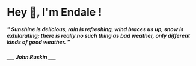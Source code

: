 <h1 title="head"> Hey 👋, I'm Endale !</h1>

**<h5><i>" Sunshine is delicious, rain is refreshing, wind braces us up, snow is exhilarating; there is really no such thing as bad weather, only different kinds of good weather. "</i></h5>**

*<b>___ John Ruskin ___</b>*
